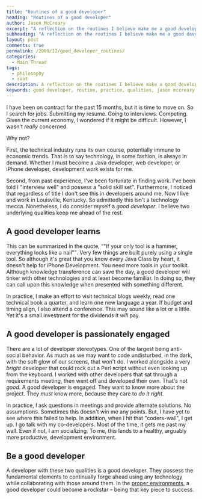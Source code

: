 ```yaml
---
title: "Routines of a good developer"
heading: "Routines of a good developer"
author: Jason McCreary
excerpt: "A reflection on the routines I believe make me a good developer and look for in developers around me."
subheading: "A reflection on the routines I believe make me a good developer and look for in developers around me."
layout: post
comments: true
permalink: /2009/12/good_developer_routines/
categories:
  - Main Thread
tags:
  - philosophy
  - rant
description: A reflection on the routines I believe make a good developer and look for in developers around me.
keywords: good developer, routine, practice, qualities, jason mccreary
---
```

I have been on contract for the past 15 months, but it is time to move on. So I search for jobs. Submitting my resume. Going to interviews. Competing. Given the current economy, I wondered if it might be difficult. However, I wasn't *really* concerned.

Why not?

First, the technical industry runs its own course, potentially immune to economic trends. That is to say technology, in some fashion, is always in demand. Whether I must become a Java developer, web developer, or iPhone developer, development work exists for me.

Second, from past experience, I've been fortunate in finding work. I've been told I "interview well" and possess a "solid skill set". Furthermore, I noticed that regardless of title I don't see this in developers around me. Now I live and work in Louisville, Kentucky. So admittedly this isn't a technology mecca. Nonetheless, I do consider myself a *good developer*. I believe two underlying qualities keep me ahead of the rest.

## A good developer learns

This can be summarized in the quote, <q>"If your only tool is a hammer, everything looks like a nail"</q>. Very few things are built purely using a single tool. So although it's great that you know every Java Class by heart, it doesn't help for iPhone Development. You need more tools in your toolkit. Although knowledge transference can save the day, a good developer will tinker with other technologies and at least become familiar. In doing so, they can call upon this knowledge when presented with something different.

In practice, I make an effort to visit technical blogs weekly, read one technical book a quarter, and learn one new language a year. If budget and timing align, I also attend a conference. This may sound like a lot or a little. Yet it's a small investment for the dividends it *will* pay.

## A good developer is passionately engaged

There are a lot of developer stereotypes. One of the largest being anti-social behavior. As much as we may want to code undisturbed, in the dark, with the soft glow of our screens, that won't do. I worked alongside a very *bright* developer that could rock out a Perl script without even looking up from the keyboard. I worked with other developers that sat through a requirements meeting, then went off and developed their own. That's not *good*. A good developer is engaged. They want to know more about the project. They *must* know more, because they care to *do it right*.

In practice, I ask questions in meetings and provide alternate solutions. No assumptions. Sometimes this doesn't win me any points. But, I have yet to see where this failed to help. In addition, when I hit that "coders-wall", I get up. I go talk with my co-developers. Most of the time, it gets me past my wall. Even if not, I am socializing. To me, this lends to a healthy, arguably more productive, development environment.

## Be a good developer

A developer with these two qualities is a good developer. They possess the fundamental elements to continually forge ahead using any technology while collaborating with those around them. In the [proper environments][1], a good developer could become a rockstar – being that key piece to success.

 [1]: http://www.joelonsoftware.com/articles/FieldGuidetoDevelopers.html
